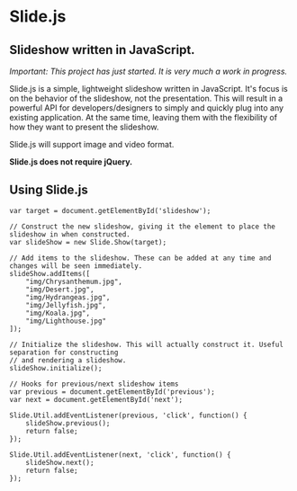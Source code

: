 # Slide.js
## Slideshow written in JavaScript.

_Important: This project has just started. It is very much a work in progress._

Slide.js is a simple, lightweight slideshow written in JavaScript. It's focus is on the behavior of the slideshow, not the presentation. This will result in a powerful API for developers/designers to simply and quickly plug into any existing application. At the same time, leaving them with the flexibility of how they want to present the slideshow.

Slide.js will support image and video format.

__Slide.js does not require jQuery.__

## Using Slide.js

	var target = document.getElementById('slideshow');

	// Construct the new slideshow, giving it the element to place the slideshow in when constructed.
	var slideShow = new Slide.Show(target);

	// Add items to the slideshow. These can be added at any time and changes will be seen immediately.
	slideShow.addItems([
		"img/Chrysanthemum.jpg",
		"img/Desert.jpg",
		"img/Hydrangeas.jpg",
		"img/Jellyfish.jpg",
		"img/Koala.jpg",
		"img/Lighthouse.jpg"
	]);

	// Initialize the slideshow. This will actually construct it. Useful separation for constructing
	// and rendering a slideshow.
	slideShow.initialize();

	// Hooks for previous/next slideshow items
	var previous = document.getElementById('previous');
	var next = document.getElementById('next');

	Slide.Util.addEventListener(previous, 'click', function() {
		slideShow.previous();
		return false;
	});

	Slide.Util.addEventListener(next, 'click', function() {
		slideShow.next();
		return false;
	});